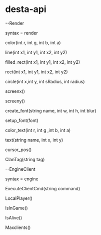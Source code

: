 # desta-api
--Render

syntax = render

color(int r, int g, int b, int a)

line(int x1, int y1, int x2, int y2)

filled_rect(int x1, int y1, int x2, int y2)

rect(int x1, int y1, int x2, int y2)

circle(int x,int y, int sRadius, int radius)

screenx()

screeny()

create_font(string name, int w, int h, int blur)

setup_font(font)

color_text(int r, int g ,int b, int a)

text(string name, int x, int y)

cursor_pos()

ClanTag(string tag)




--EngineClient

syntax = engine

ExecuteClientCmd(string command)

LocalPlayer()

IsInGame()

IsAlive()

Maxclients()
